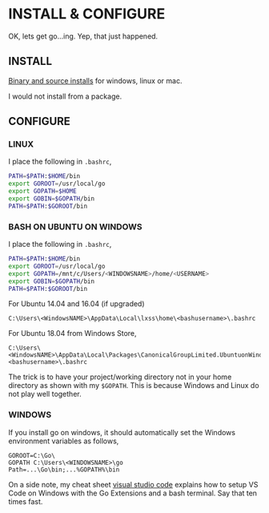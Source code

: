 # INSTALL & CONFIGURE

OK, lets get go...ing.  Yep, that just happened.

## INSTALL

[Binary and source installs](https://golang.org/doc/install)
for windows, linux or mac.

I would not install from a package.

## CONFIGURE

### LINUX

I place the following in `.bashrc`,

```bash
PATH=$PATH:$HOME/bin
export GOROOT=/usr/local/go
export GOPATH=$HOME
export GOBIN=$GOPATH/bin
PATH=$PATH:$GOROOT/bin
```

### BASH ON UBUNTU ON WINDOWS

I place the following in `.bashrc`,

```bash
PATH=$PATH:$HOME/bin
export GOROOT=/usr/local/go
export GOPATH=/mnt/c/Users/<WINDOWSNAME>/home/<USERNAME>
export GOBIN=$GOPATH/bin
PATH=$PATH:$GOROOT/bin
```

For Ubuntu 14.04 and 16.04 (if upgraded)

```
C:\Users\<WindowsNAME>\AppData\Local\lxss\home\<bashusername>\.bashrc
```

For Ubuntu 18.04 from Windows Store,

```
C:\Users\<WindowsNAME>\AppData\Local\Packages\CanonicalGroupLimited.UbuntuonWindows_79rhkp1fndgsc\LocalState\rootfs\home\<bashusername>\.bashrc
```

The trick is to have your project/working directory
not in your home directory as shown with my `$GOPATH`.
This is because Windows and Linux do not play well together.

### WINDOWS

If you install go on windows, it should automatically set the Windows
environment variables as follows,

```text
GOROOT=C:\Go\
GOPATH C:\Users\<WINDOWSNAME>\go
Path=...\Go\bin;...%GOPATH%\bin
```

On a side note, my cheat sheet
[visual studio code](https://github.com/JeffDeCola/my-cheat-sheets/tree/master/development/development-environments/visual-studio-code-cheat-sheet)
explains how to setup VS Code on Windows with the Go Extensions
and a bash terminal.  Say that ten times fast.
